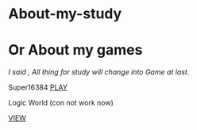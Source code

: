 # About-my-study

# Or About my games

_I said , All thing for study will change into Game at last._

Super16384 [PLAY](https://Zheng-Jiabao.github.io/Super16384/)

Logic World (con not work now)

[VIEW](https://Zheng-Jiabao.github.io/Logic_World/)
